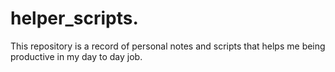 # helper_scripts.

This repository is a record of personal notes and scripts that helps me being productive in my day to day job.
